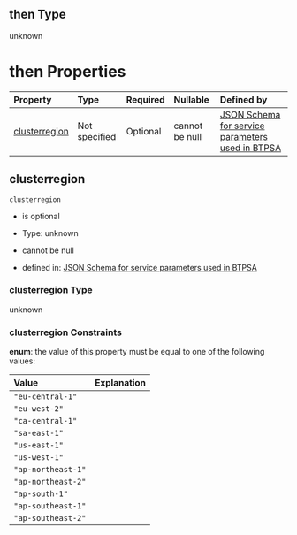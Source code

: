 ## then Type

unknown

# then Properties

| Property                        | Type          | Required | Nullable       | Defined by                                                                                                                                                       |
| :------------------------------ | :------------ | :------- | :------------- | :--------------------------------------------------------------------------------------------------------------------------------------------------------------- |
| [clusterregion](#clusterregion) | Not specified | Optional | cannot be null | [JSON Schema for service parameters used in BTPSA](btpsa-parameters-allof-0-then-properties-clusterregion.md "undefined#/allOf/0/then/properties/clusterregion") |

## clusterregion



`clusterregion`

*   is optional

*   Type: unknown

*   cannot be null

*   defined in: [JSON Schema for service parameters used in BTPSA](btpsa-parameters-allof-0-then-properties-clusterregion.md "undefined#/allOf/0/then/properties/clusterregion")

### clusterregion Type

unknown

### clusterregion Constraints

**enum**: the value of this property must be equal to one of the following values:

| Value              | Explanation |
| :----------------- | :---------- |
| `"eu-central-1"`   |             |
| `"eu-west-2"`      |             |
| `"ca-central-1"`   |             |
| `"sa-east-1"`      |             |
| `"us-east-1"`      |             |
| `"us-west-1"`      |             |
| `"ap-northeast-1"` |             |
| `"ap-northeast-2"` |             |
| `"ap-south-1"`     |             |
| `"ap-southeast-1"` |             |
| `"ap-southeast-2"` |             |
